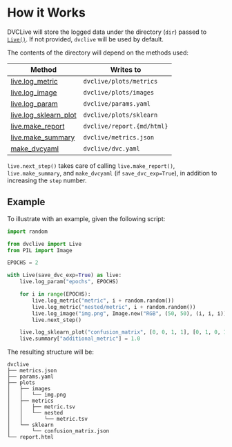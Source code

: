 # How it Works

DVCLive will store the logged data under the directory (`dir`) passed to
[`Live()`](/doc/dvclive/api-reference/live). If not provided, `dvclive` will be
used by default.

The contents of the directory will depend on the methods used:

| Method                                                                    | Writes to                  |
| ------------------------------------------------------------------------- | -------------------------- |
| [live.log_metric](/doc/dvclive/api-reference/live/log_metric)             | `dvclive/plots/metrics`    |
| [live.log_image](/doc/dvclive/api-reference/live/log_image)               | `dvclive/plots/images`     |
| [live.log_param](/doc/dvclive/api-reference/live/log_param)               | `dvclive/params.yaml`      |
| [live.log_sklearn_plot](/doc/dvclive/api-reference/live/log_sklearn_plot) | `dvclive/plots/sklearn`    |
| [live.make_report](/doc/dvclive/api-reference/live/make_report)           | `dvclive/report.{md/html}` |
| [live.make_summary](/doc/dvclive/api-reference/live/make_summary)         | `dvclive/metrics.json`     |
| [make_dvcyaml](/doc/dvclive/api-reference/live/end)                       | `dvclive/dvc.yaml`         |

<admon type="tip">

`live.next_step()` takes care of calling `live.make_report()`,
`live.make_summary`, and `make_dvcyaml` (if `save_dvc_exp=True`), in addition to
increasing the `step` number.

</admon>

## Example

To illustrate with an example, given the following script:

```python
import random

from dvclive import Live
from PIL import Image

EPOCHS = 2

with Live(save_dvc_exp=True) as live:
    live.log_param("epochs", EPOCHS)

    for i in range(EPOCHS):
        live.log_metric("metric", i + random.random())
        live.log_metric("nested/metric", i + random.random())
        live.log_image("img.png", Image.new("RGB", (50, 50), (i, i, i)))
        live.next_step()

    live.log_sklearn_plot("confusion_matrix", [0, 0, 1, 1], [0, 1, 0, 1])
    live.summary["additional_metric"] = 1.0
```

The resulting structure will be:

```
dvclive
├── metrics.json
├── params.yaml
├── plots
│   ├── images
│   │   └── img.png
│   ├── metrics
│   │   ├── metric.tsv
│   │   └── nested
│   │       └── metric.tsv
│   └── sklearn
│       └── confusion_matrix.json
└── report.html
```
